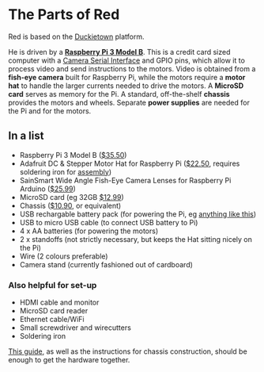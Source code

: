 # The Parts of Red

Red is based on the [Duckietown](http://duckietown.mit.edu/) platform.

He is driven by a [**Raspberry Pi 3 Model B**](https://www.raspberrypi.org/products/raspberry-pi-3-model-b/). This is a credit card sized computer with a [Camera Serial Interface](https://en.wikipedia.org/wiki/Camera_Serial_Interface) and GPIO pins, which allow it to process video and send instructions to the motors. Video is obtained from a **fish-eye camera** built for Raspberry Pi, while the motors require a **motor hat** to handle the larger currents needed to drive the motors. A **MicroSD card** serves as memory for the Pi. A standard, off-the-shelf **chassis** provides the motors and wheels. Separate **power supplies** are needed for the Pi and for the motors.


## In a list

* Raspberry Pi 3 Model B ([$35.50](https://www.amazon.com/Raspberry-Model-A1-2GHz-64-bit-quad-core/dp/B01CD5VC92))
* Adafruit DC & Stepper Motor Hat for Raspberry Pi ([$22.50](https://www.adafruit.com/product/2348), requires soldering iron for [assembly](https://learn.adafruit.com/adafruit-dc-and-stepper-motor-hat-for-raspberry-pi/assembly))
* SainSmart Wide Angle Fish-Eye Camera Lenses for Raspberry Pi Arduino ([$25.99](https://www.amazon.com/SainSmart-Fish-Eye-Camera-Raspberry-Arduino/dp/B00N1YJKFS))
* MicroSD card (eg 32GB [$12.99](https://www.amazon.com/Samsung-MicroSD-Adapter-MB-ME32GA-AM/dp/B06XWN9Q99/))
* Chassis ([$10.90](https://www.amazon.com/Laqiya-Chassis-Encoder-Battery-Arduino/dp/B01MTA1Q8U/), or equivalent)
* USB rechargable battery pack (for powering the Pi, eg [anything like this](https://www.amazon.com/gp/product/B00DTXA578/))
* USB to micro USB cable (to connect USB battery to Pi)
* 4 x AA batteries (for powering the motors) 
* 2 x standoffs (not strictly necessary, but keeps the Hat sitting nicely on the Pi)
* Wire (2 colours preferable)
* Camera stand (currently fashioned out of cardboard)

### Also helpful for set-up
* HDMI cable and monitor
* MicroSD card reader
* Ethernet cable/WiFi
* Small screwdriver and wirecutters
* Soldering iron

[This guide](https://learn.adafruit.com/adafruit-dc-and-stepper-motor-hat-for-raspberry-pi/overview), as well as the instructions for chassis construction, should be enough to get the hardware together.
